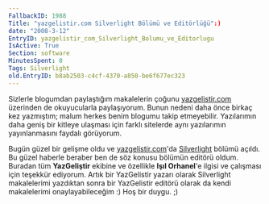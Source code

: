 ```yaml
---
FallbackID: 1988
Title: "yazgelistir.com Silverlight Bölümü ve Editörlüğü":)
date: "2008-3-12"
EntryID: yazgelistir_com_Silverlight_Bolumu_ve_Editorlugu
IsActive: True
Section: software
MinutesSpent: 0
Tags: Silverlight
old.EntryID: b8ab2503-c4cf-4370-a850-be6f677ec323
---
```

Sizlerle blogumdan paylaştığım makalelerin çoğunu
[yazgelistir.com](http://www.yazgelistir.com) üzerinden de okuyucularla
paylaşıyorum. Bunun nedeni daha önce birkaç kez yazmıştım; malum herkes
benim blogumu takip etmeyebilir. Yazılarımın daha geniş bir kitleye
ulaşması için farklı sitelerde aynı yazılarımın yayınlanmasını faydalı
görüyorum.

Bugün güzel bir gelişme oldu ve
[yazgelistir.com](http://www.yazgelistir.com)'da
[Silverlight](http://www.yazgelistir.com/Makaleler/makaleler.aspx?KatId=1000000017&Kat=Silverlight)
bölümü açıldı. Bu güzel haberle beraber ben de söz konusu bölümün
editörü oldum. Buradan tüm **YazGeliştir** ekibine ve özellikle **Işıl
Orhanel**'e ilgisi ve çalışması için teşekkür ediyorum. Artık bir
YazGelistir yazarı olarak Silverlight makalelerimi yazdıktan sonra bir
YazGelistir editörü olarak da kendi makalelerimi onaylayabileceğim :)
Hoş bir duygu. ;)


